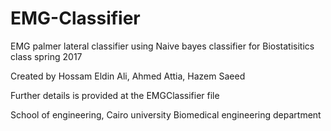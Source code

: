 # EMG-Classifier
EMG palmer lateral classifier using Naive bayes classifier for Biostatisitics class spring 2017

Created by Hossam Eldin Ali, Ahmed Attia, Hazem Saeed

Further details is provided at the EMGClassifier file

School of engineering, Cairo university
Biomedical engineering department
